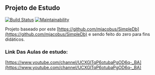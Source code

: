 Projeto de Estudo
-----------------
[![Build Status](https://travis-ci.org/luanpcweb/SimpleDb-Estudo.svg?branch=master)](https://travis-ci.org/luanpcweb/SimpleDb-Estudo)
[![Maintainability](https://api.codeclimate.com/v1/badges/d131e679dfd1e89ec9ad/maintainability)](https://codeclimate.com/github/luanpcweb/SimpleDb-Estudo/maintainability)

Projeto baseado por este [https://github.com/mjacobus/SimpleDb](https://github.com/mjacobus/SimpleDb)
 e sendo feito do zero para fins didáticos.

### Link Das Aulas de estudo:
[https://www.youtube.com/channel/UCXGlTqP6otubaPgOD6q-_BA](https://www.youtube.com/channel/UCXGlTqP6otubaPgOD6q-_BA)
